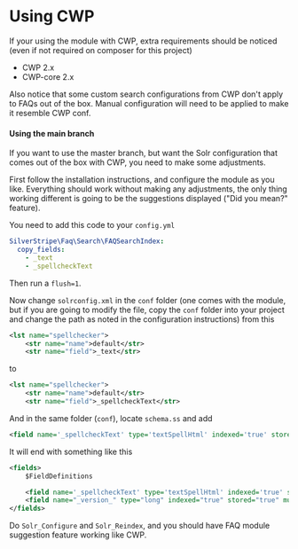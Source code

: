 # Using CWP

If your using the module with CWP, extra requirements should be noticed (even if not required on composer for this project)

 * CWP 2.x
 * CWP-core 2.x

Also notice that some custom search configurations from CWP don't apply to FAQs out of the box.
Manual configuration will need to be applied to make it resemble CWP conf.

#### Using the main branch

If you want to use the master branch, but want the Solr configuration that comes out of the box with CWP, you need to make
some adjustments.

First follow the installation instructions, and configure the module as you like. Everything should work without
making any adjustments, the only thing working different is going to be the suggestions displayed ("Did you mean?"
feature).

You need to add this code to your `config.yml`

```yaml
SilverStripe\Faq\Search\FAQSearchIndex:
  copy_fields:
    - _text
    - _spellcheckText
```

Then run a `flush=1`.

Now change `solrconfig.xml` in the `conf` folder (one comes with the module, but if you are going to modify the file,
copy the `conf` folder into your project and change the path as noted in the configuration instructions) from this

```xml
<lst name="spellchecker">
    <str name="name">default</str>
    <str name="field">_text</str>
```

to

```xml
<lst name="spellchecker">
    <str name="name">default</str>
    <str name="field">_spellcheckText</str>
```

And in the same folder (`conf`), locate `schema.ss` and add

```xml
<field name='_spellcheckText' type='textSpellHtml' indexed='true' stored='false' multiValued='true' />
```

It will end with something like this

```xml
<fields>
    $FieldDefinitions

    <field name='_spellcheckText' type='textSpellHtml' indexed='true' stored='false' multiValued='true' />
    <field name="_version_" type="long" indexed="true" stored="true" multiValued="false"/>
</fields>
```

Do `Solr_Configure` and `Solr_Reindex`, and you should have FAQ module suggestion feature working like CWP.
